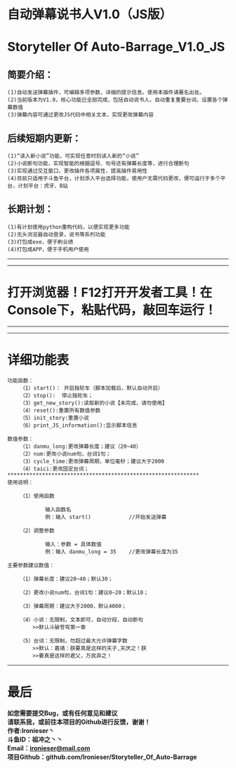 # 自动弹幕说书人V1.0（JS版）
# Storyteller Of Auto-Barrage_V1.0_JS
## 简要介绍：
	(1)自动发送弹幕插件，可编辑多项参数，详细的提示信息。使用本插件请著名出处。
	(2)当前版本为V1.0，核心功能已全部完成，包括自动说书人，自动重复重要台词，设置各个弹幕数值
	(3)弹幕内容可通过更改JS代码中相关文本，实现更改弹幕内容
## 后续短期内更新：
	(1)“读入新小说”功能，可实现任意时刻读入新的“小说”
	(2)小说断句功能，实现智能的根据逗号、句号还有弹幕长度等，进行合理断句
	(3)实现通过交互窗口，更改插件各项属性，提高插件易用性
	(4)目前只适用于斗鱼平台，计划添入平台选择功能，使用户无需代码更改，便可运行于多个平台，计划平台：虎牙、B站
## 长期计划：
	(1)有计划使用python重构代码，以便实现更多功能
	(2)无头浏览器自动登录，说书等系列功能
	(3)打包成exe，便于刷业绩	
	(4)打包成APP，便于手机用户使用



***************************************************************
***************************************************************
# 打开浏览器！F12打开开发者工具！在Console下，粘贴代码，敲回车运行！
***************************************************************
***************************************************************
# 详细功能表
					
	功能函数：
		（1）start()：	开启独轮车（脚本加载后，默认自动开启）
		（2）stop():	停止独轮车；
		（3）get_new_story():读取新的小说【未完成，请勿使用】
		（4）reset():重置所有数值参数
		（5）init_story:重置小说
		（6）print_JS_information():显示脚本信息

	数值参数：
		（1）danmu_long:更改弹幕长度；建议（20~40）
		（2）num:更改小说num句，台词1句；
		（3）cycle_time:更改弹幕周期，单位毫秒；建议大于2000
		（4）taici:更改固定台词；
	*************************************************************
	使用说明：

		（1）使用函数

				输入函数名
				例：输入 start()			//开始发送弹幕

		（2）调整参数

				输入：参数 = 具体数值
				例：输入 danmu_long = 35 	//更改弹幕长度为35

	主要参数建议数值：

		（1）弹幕长度：建议20~40；默认30；

		（2）更改小说num句，台词1句：建议0~20；默认10；

		（3）弹幕周期：建议大于2000，默认4000；

		（4）小说：无限制，文本即可，自动分段，自动断句
			>>默认斗破苍穹第一章

		（5）台词：无限制，勿超过最大允许弹幕字数
			>>默认：嘉靖：朕要真是这样的天子,天厌之！朕			
			>>要真是这样的君父，万民弃之！
********************************************************************
# 最后	
	
**如您需要提交Bug，或有任何意见和建议**  
**请联系我，或前往本项目的Github进行反馈，谢谢！**  
**作者:Ironieser丶**    	
**斗鱼ID：祖冲之丶丶**    
**Email：ironieser@mail.com**    
**项目Github：github.com/Ironieser/Storyteller_Of_Auto-Barrage**    
